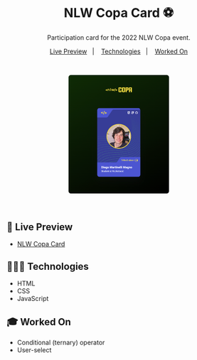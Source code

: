 <h1 align="center"> NLW Copa Card ⚽️ </h1>

<p align="center">
  Participation card for the 2022 NLW Copa event.
</p>

<p align="center">
  <a href="#-live-preview">Live Preview</a>&nbsp;&nbsp;&nbsp;|&nbsp;&nbsp;&nbsp;
  <a href="#-technologies">Technologies</a>&nbsp;&nbsp;&nbsp;|&nbsp;&nbsp;&nbsp;
  <a href="#-worked-on">Worked On</a>
</p>

<br/>

<p align="center">
  <img alt="Landing page photo." src=".github/nlw-copa-card.png" width="45%" />
</p>

<br/>

## 📝 Live Preview 

- [NLW Copa Card](https://dmm.studio/github/rocketseat/events/next-level-week/2022/nlw-copa/card/pt-br)

## 🧑🏻‍💻 Technologies

- HTML
- CSS
- JavaScript

## 🎓 Worked On

- Conditional (ternary) operator
- User-select